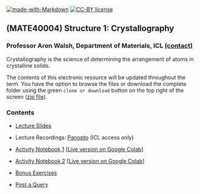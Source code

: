 [![made-with-Markdown](https://img.shields.io/badge/Made%20with-Markdown-1f425f.svg)](http://commonmark.org)
[![CC-BY license](https://img.shields.io/badge/License-CC--BY-blue.svg)](https://creativecommons.org/licenses/by/4.0)

## (MATE40004) Structure 1: Crystallography 

### Professor Aron Walsh, Department of Materials, ICL [(contact)](http://www.imperial.ac.uk/people/a.walsh)

Crystallography is the science of determining the arrangement of atoms in crystalline solids. 

The contents of this electronic resource will be updated throughout the term. You have the option to browse the files or download the complete folder using the green `clone or download` button on the top right of the screen ([zip file](https://github.com/aronwalsh/Crystallography/archive/master.zip)).

### Contents

* [Lecture Slides](./Slides)

* Lecture Recordings: [Panopto](https://imperial.cloud.panopto.eu/Panopto/Pages/Sessions/List.aspx?folderID=bcfb7400-1497-4f8e-a840-adbf00b8bc03) (ICL access only)

* [Activity Notebook 1](Notebook-Part1.ipynb) [[Live version on Google Colab](https://colab.research.google.com/github/aronwalsh/Crystallography/blob/master/Notebook-Part1.ipynb)]

* [Activity Notebook 2](Notebook-Part2.ipynb) [[Live version on Google Colab](https://colab.research.google.com/github/aronwalsh/Crystallography/blob/master/Notebook-Part2.ipynb)]

* [Bonus Exercises](./Exercises)

* [Post a Query](https://github.com/aronwalsh/Crystallography/issues)
